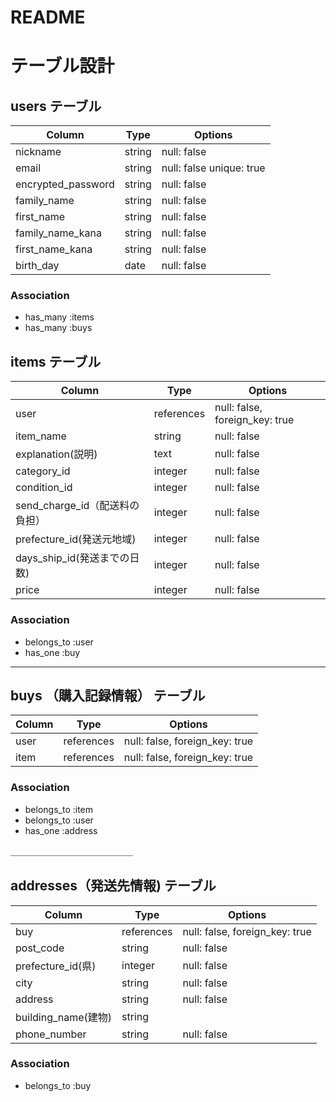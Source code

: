 # README

# テーブル設計

## users テーブル

| Column              | Type   | Options     |
| ------------------  | ------ | ----------- |
| nickname            | string | null: false |
| email               | string | null: false unique: true|
| encrypted_password  | string | null: false |
|family_name          |string  | null: false |
|first_name           |string  | null: false |
|family_name_kana     |string  | null: false |
|first_name_kana      |string  | null: false |
|birth_day            |date	  | null: false |
### Association

- has_many :items
- has_many :buys


## items テーブル

|      Column               | Type      | Options     |
| ------------------------- | --------- | -----------  |
| user                      | references| null: false, foreign_key: true |
|item_name                  | string    | null: false |
|explanation(説明)           | text      | null: false |
|category_id                |  integer  | null: false |
|condition_id               |  integer  | null: false |
|send_charge_id（配送料の負担）| integer   | null: false |
|prefecture_id(発送元地域)    | integer   | null: false |
|days_ship_id(発送までの日数)  | integer  | null: false |
|price                       | integer  | null: false |
### Association

- belongs_to :user
- has_one :buy


______________________
## buys （購入記録情報） テーブル

| Column  | Type       | Options                        |
| ------  | ---------- | ------------------------------ |
| user    | references | null: false, foreign_key: true |
| item    | references | null: false, foreign_key: true |
### Association

- belongs_to :item
- belongs_to :user
- has_one :address

＿＿＿＿＿＿＿＿＿＿＿＿＿＿
## addresses（発送先情報) テーブル

| Column           | Type       | Options                        |
| ---------------- | ---------- | ------------------------------ |
|buy               | references | null: false, foreign_key: true |
| post_code        | string    | null: false                    |
| prefecture_id(県) | integer      | null: false                    |
| city             | string      | null: false                    |
| address          | string      | null: false                    |
|building_name(建物)| string      |                                 |
|phone_number      |  string    | null: false                     |

### Association

- belongs_to :buy
